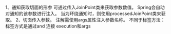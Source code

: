 1、通知获取切面的形参
   可通过传入JoinPoint类来获取参数数值。
   Spring会自动对通知的该参数进行注入。
   当为环绕通知时，则使用processedJoinPoint类来获取。
2、切面传入参数。
  注解需使用args属性注入参数名称。
  不同于标签方法：
	标签方式是通过and 连接 execution和args
	